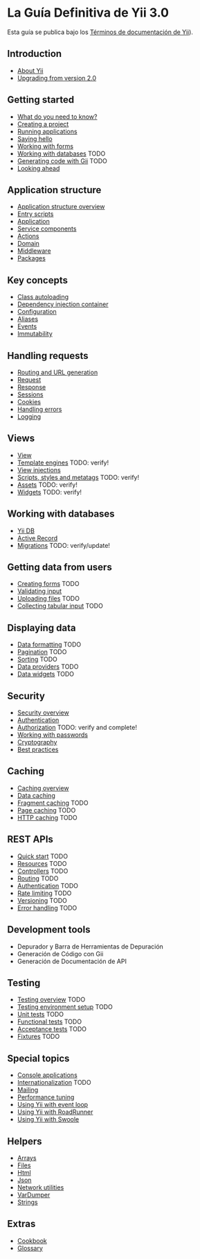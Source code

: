 # La Guía Definitiva de Yii 3.0

Esta guía se publica bajo los [Términos de documentación de
Yii](https://www.yiiframework.com/license#docs)).

## Introduction

- [About Yii](intro/what-is-yii.md)
- [Upgrading from version 2.0](intro/upgrade-from-v2.md)

## Getting started

- [What do you need to know?](start/prerequisites.md)
- [Creating a project](start/creating-project.md)
- [Running applications](start/workflow.md)
- [Saying hello](start/hello.md)
- [Working with forms](start/forms.md)
- [Working with databases](start/databases.md) TODO
- [Generating code with Gii](start/gii.md) TODO
- [Looking ahead](start/looking-ahead.md)

## Application structure

- [Application structure overview](structure/overview.md)
- [Entry scripts](structure/entry-script.md)
- [Application](structure/application.md)
- [Service components](structure/service.md)
- [Actions](structure/action.md)
- [Domain](structure/domain.md)
- [Middleware](structure/middleware.md)
- [Packages](structure/package.md)

## Key concepts

- [Class autoloading](concept/autoloading.md)
- [Dependency injection container](concept/di-container.md)
- [Configuration](concept/configuration.md)
- [Aliases](concept/aliases.md)
- [Events](concept/events.md)
- [Immutability](concept/immutability.md)

## Handling requests

- [Routing and URL generation](runtime/routing.md)
- [Request](runtime/request.md)
- [Response](runtime/response.md)
- [Sessions](runtime/sessions.md)
- [Cookies](runtime/cookies.md)
- [Handling errors](runtime/handling-errors.md)
- [Logging](runtime/logging.md)

## Views

- [View](views/view.md)
- [Template engines](views/template-engines.md) TODO: verify!
- [View injections](views/view-injections.md)
- [Scripts, styles and metatags](views/script-style-meta.md) TODO: verify!
- [Assets](views/asset.md) TODO: verify!
- [Widgets](views/widget.md) TODO: verify!

## Working with databases

- [Yii
  DB](https://github.com/yiisoft/db/blob/master/docs/guide/en/README.md)
- [Active
  Record](https://github.com/yiisoft/active-record/blob/master/README.md)
- [Migrations](databases/db-migrations.md) TODO: verify/update!

## Getting data from users

- [Creating forms](input/forms.md) TODO
- [Validating
  input](https://github.com/yiisoft/validator/blob/master/docs/guide/en/README.md)
- [Uploading files](input/file-upload.md) TODO
- [Collecting tabular input](input/tabular-input.md) TODO

## Displaying data

- [Data formatting](output/formatting.md) TODO
- [Pagination](output/pagination.md) TODO
- [Sorting](output/sorting.md) TODO
- [Data providers](output/data-providers.md) TODO
- [Data widgets](output/data-widgets.md) TODO

## Security

- [Security overview](security/overview.md)
- [Authentication](security/authentication.md)
- [Authorization](security/authorization.md) TODO: verify and complete!
- [Working with passwords](security/passwords.md)
- [Cryptography](security/cryptography.md)
- [Best practices](security/best-practices.md)


## Caching

- [Caching overview](caching/overview.md)
- [Data caching](caching/data.md)
- [Fragment caching](caching/fragment.md) TODO
- [Page caching](caching/page.md) TODO
- [HTTP caching](caching/http.md) TODO


## REST APIs

- [Quick start](rest/quick-start.md) TODO
- [Resources](rest/resources.md) TODO
- [Controllers](rest/controllers.md) TODO
- [Routing](rest/routing.md) TODO
- [Authentication](rest/authentication.md) TODO
- [Rate limiting](rest/rate-limiting.md) TODO
- [Versioning](rest/versioning.md) TODO
- [Error handling](rest/error-handling.md) TODO

## Development tools

- Depurador y Barra de Herramientas de Depuración
- Generación de Código con Gii
- Generación de Documentación de API


## Testing

- [Testing overview](testing/overview.md) TODO
- [Testing environment setup](testing/environment-setup.md) TODO
- [Unit tests](testing/unit.md) TODO
- [Functional tests](testing/functional.md) TODO
- [Acceptance tests](testing/acceptance.md) TODO
- [Fixtures](testing/fixtures.md) TODO


## Special topics

- [Console applications](tutorial/console-applications.md)
- [Internationalization](tutorial/i18n.md) TODO
- [Mailing](tutorial/mailing.md)
- [Performance tuning](tutorial/performance-tuning.md)
- [Using Yii with event loop](tutorial/using-with-event-loop.md)
- [Using Yii with RoadRunner](tutorial/using-yii-with-roadrunner.md)
- [Using Yii with Swoole](tutorial/using-yii-with-swoole.md)

## Helpers

- [Arrays](https://github.com/yiisoft/arrays/)
- [Files](https://github.com/yiisoft/files/)
- [Html](https://github.com/yiisoft/html/)
- [Json](https://github.com/yiisoft/json)
- [Network utilities](https://github.com/yiisoft/network-utilities/)
- [VarDumper](https://github.com/yiisoft/var-dumper)
- [Strings](https://github.com/yiisoft/strings)

## Extras

- [Cookbook](../../cookbook/en/README.md)
- [Glossary](glossary.md)
